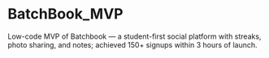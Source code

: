 # BatchBook_MVP
Low-code MVP of Batchbook — a student-first social platform with streaks, photo sharing, and notes; achieved 150+ signups within 3 hours of launch.
